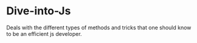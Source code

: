 # Dive-into-Js
Deals with the different types of methods and tricks that one should know to be an efficient js developer.
